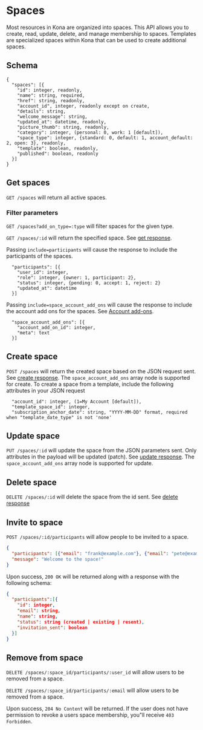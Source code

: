 Spaces
========

Most resources in Kona are organized into spaces.  This API allows you to create, read, update, delete, and manage membership to spaces.
Templates are specialized spaces within Kona that can be used to create additional spaces.

Schema  <a name='schema'></a>
------------
```
{
  "spaces": [{
    "id": integer, readonly,
    "name": string, required,
    "href": string, readonly,
    "account_id", integer, readonly except on create,
    "details": string,
    "welcome_message": string,
    "updated_at": datetime, readonly,
    "picture_thumb": string, readonly,
    "category": integer, (personal: 0, work: 1 [default]),
    "space_type": integer, {standard: 0, default: 1, account_default: 2, open: 3}, readonly,
    "template": boolean, readonly,
    "published": boolean, readonly
  }]
}
```


Get spaces
------------
`GET /spaces` will return all active spaces.

### Filter parameters
`GET /spaces?add_on_type=:type` will filter spaces for the given type.

`GET /spaces/:id` will return the specified space. See [get response](responses.md#get).

<a name='participants'></a>Passing `include=participants` will cause the response to include the participants of the spaces.
```
  "participants": [{
    "user_id": integer,
    "role": integer, {owner: 1, participant: 2},
    "status": integer, {pending: 0, accept: 1, reject: 2}
    "updated_at": datetime
  }]
```

<a name='addons'></a>Passing `include=space_account_add_ons` will cause the response to include the account add ons for the spaces. See [Account add-ons](accounts.md#addons).
```
  "space_account_add_ons": [{
    "account_add_on_id": integer,
    "meta": text
  }]
```


Create space
-----------
`POST /spaces` will return the created space based on the JSON request sent. See [create response](responses.md#create).
The `space_account_add_ons` array node is supported for create.
To create a space from a template, include the following attributes in your JSON request
```
  "account_id": integer, (1=My Account [default]),
  "template_space_id": integer,
  "subscription_anchor_date": string, "YYYY-MM-DD" format, required when "template_date_type" is not 'none'
  ```

Update space
---------------
`PUT /spaces/:id` will update the space from the JSON parameters sent. Only attributes in the payload will be updated (patch). See [update response](responses.md#update).
The `space_account_add_ons` array node is supported for update.


Delete space
---------------
`DELETE /spaces/:id` will delete the space from the id sent. See [delete response](responses.md#delete)


Invite to space
---------------
`POST /spaces/:id/participants` will allow people to be invited to a space.

```json
{
  "participants": [{"email": "frank@example.com"}, {"email": "pete@example.com"}],
  "message": "Welcome to the space!"
}
```

Upon success, `200 OK` will be returned along with a response with the following schema:

```json
{
  "participants":[{
    "id": integer,
    "email": string,
    "name": string,
    "status": string (created | existing | resent),
    "invitation_sent": boolean
  }]
}
```

Remove from space
---------------
`DELETE /spaces/:space_id/participants/:user_id` will allow users to be removed from a space.

`DELETE /spaces/:space_id/participants/:email` will allow users to be removed from a space.

Upon success, `204 No Content` will be returned.  If the user does not have permission to revoke a users space membership, you"ll receive `403 Forbidden`.
